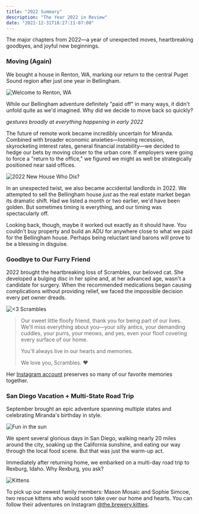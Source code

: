 ```yaml
---
title: "2022 Summary"
description: "The Year 2022 in Review"
date: "2022-12-31T18:27:11-07:00"
---
```


The major chapters from 2022—a year of unexpected moves, heartbreaking goodbyes, and joyful new beginnings.

### Moving (Again)

We bought a house in Renton, WA, marking our return to the central Puget Sound region after just one year in Bellingham.

![Welcome to Renton, WA](/img/2022-summary-1.jpg)

While our Bellingham adventure definitely "paid off" in many ways, it didn't unfold quite as we'd imagined. Why did we decide to move back so quickly?

_*gestures broadly at everything happening in early 2022*_

The future of remote work became incredibly uncertain for Miranda. Combined with broader economic anxieties—looming recession, skyrocketing interest rates, general financial instability—we decided to hedge our bets by moving closer to the urban core. If employers were going to force a "return to the office," we figured we might as well be strategically positioned near said offices.

![2022 New House Who Dis?](/img/2022-summary-2.jpg)

In an unexpected twist, we also became accidental landlords in 2022. We attempted to sell the Bellingham house _just_ as the real estate market began its dramatic shift. Had we listed a month or two earlier, we'd have been golden. But sometimes timing is everything, and our timing was spectacularly off.

Looking back, though, maybe it worked out exactly as it should have. You couldn't buy property and build an ADU for anywhere close to what we paid for the Bellingham house. Perhaps being reluctant land barons will prove to be a blessing in disguise.

### Goodbye to Our Furry Friend

2022 brought the heartbreaking loss of Scrambles, our beloved cat. She developed a bulging disc in her spine and, at her advanced age, wasn't a candidate for surgery. When the recommended medications began causing complications without providing relief, we faced the impossible decision every pet owner dreads.

![<3 Scrambles](/img/2022-summary-3.jpg)

> Our sweet little floofy friend, thank you for being part of our lives. We'll miss everything about you—your silly antics, your demanding cuddles, your purrs, your meows, and yes, even your floof covering every surface of our home.
> 
> You'll always live in our hearts and memories.
> 
> We love you, Scrambles. ❤️

Her [Instagram account](https://instagram.com/scrambles.the.cat) preserves so many of our favorite memories together.

### San Diego Vacation + Multi-State Road Trip

September brought an epic adventure spanning multiple states and celebrating Miranda's birthday in style.

![Fun in the sun](/img/2022-summary-4.jpg)

We spent several glorious days in San Diego, walking nearly 20 miles around the city, soaking up the California sunshine, and eating our way through the local food scene. But that was just the warm-up act.

Immediately after returning home, we embarked on a multi-day road trip to Rexburg, Idaho. Why Rexburg, you ask?

![Kittens](/img/2022-summary-5.jpg)

To pick up our newest family members: Mason Mosaic and Sophie Simcoe, two rescue kittens who would soon take over our home and hearts. You can follow their adventures on Instagram [@the.brewery.kitties](https://instagram.com/the.brewery.kitties).